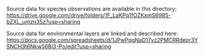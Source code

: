 Source data for species observations are available in this directory: https://drive.google.com/drive/folders/1F_LaKPq1fOZKxmS6985-bZXL_umzn35z?usp=sharing

Source data for environmental layers are linked and described here: https://docs.google.com/spreadsheets/d/1JPwPqgNaD17vz2PMCRRdepr3YSNCH3t6Nkw56Bj3-Po/edit?usp=sharing

